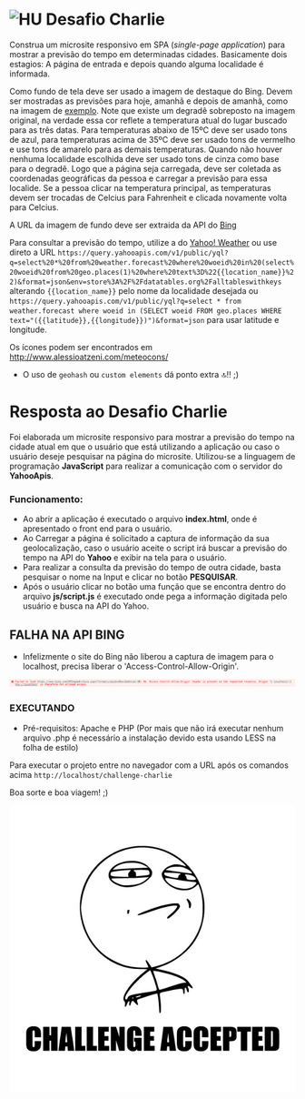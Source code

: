 # <img src="https://avatars1.githubusercontent.com/u/7063040?v=4&s=200.jpg" alt="HU" width="24" /> Desafio Charlie

Construa um microsite responsivo em SPA (_single-page application_) para mostrar a previsão do tempo em determinadas cidades. Basicamente dois estagios: A página de entrada e depois quando alguma localidade é informada.

Como fundo de tela deve ser usado a imagem de destaque do Bing. Devem ser mostradas as previsões para hoje, amanhã e depois de amanhã, como na imagem de [exemplo](./exemplo.jpg). Note que existe um degradê sobreposto na imagem original, na verdade essa cor reflete a temperatura atual do lugar buscado para as três datas. Para temperaturas abaixo de 15ºC deve ser usado tons de azul, para temperaturas acima de 35ºC deve ser usado tons de vermelho e use tons de amarelo para as demais temperaturas. Quando não houver nenhuma localidade escolhida deve ser usado tons de cinza como base para o degradê. Logo que a página seja carregada, deve ser coletada as coordenadas geográficas da pessoa e carregar a previsão para essa localide. Se a pessoa clicar na temperatura principal, as temperaturas devem ser trocadas de Celcius para Fahrenheit e clicada novamente volta para Celcius.

A URL da imagem de fundo deve ser extraida da API do [Bing](https://www.bing.com/HPImageArchive.aspx?format=js&idx=0&n=1&mkt=pt-BR)

Para consultar a previsão do tempo, utilize a do [Yahoo! Weather](https://developer.yahoo.com/weather/) ou use direto a URL `https://query.yahooapis.com/v1/public/yql?q=select%20*%20from%20weather.forecast%20where%20woeid%20in%20(select%20woeid%20from%20geo.places(1)%20where%20text%3D%22{{location_name}}%22)&format=json&env=store%3A%2F%2Fdatatables.org%2Falltableswithkeys` alterando `{{location_name}}` pelo nome da localidade desejada ou `https://query.yahooapis.com/v1/public/yql?q=select * from weather.forecast where woeid in (SELECT woeid FROM geo.places WHERE text="({{latitude}},{{longitude}})")&format=json` para usar latitude e longitude.

Os ícones podem ser encontrados em http://www.alessioatzeni.com/meteocons/


* O uso de `geohash` ou `custom elements` dá ponto extra 🔝‼️ ;)

# Resposta ao Desafio Charlie
Foi elaborada um microsite responsivo para mostrar a previsão do tempo na cidade atual em que o usuário que está utilizando a aplicação ou caso o usuário deseje pesquisar na página do microsite. Utilizou-se a linguagem de programação **JavaScript**  para realizar a comunicação com o servidor do **YahooApis**.

### Funcionamento:
- Ao abrir a aplicação é executado o arquivo **index.html**, onde é apresentado o front end para o usuário.
- Ao Carregar a página é solicitado a captura de informação da sua geolocalização, caso o usuário aceite o script irá buscar a previsão do tempo na API do **Yahoo** e exibir na tela para o usuário.
- Para realizar a consulta da previsão do tempo de outra cidade, basta pesquisar o nome na Input e clicar no botão **PESQUISAR**.
- Após o usuário clicar no botão uma função que se encontra dentro do arquivo **js/script.js** é executado onde pega a informação digitada pelo usuário e busca na API do Yahoo.

## FALHA NA API BING
- Infelizmente o site do Bing não liberou a captura de imagem para o localhost, precisa liberar o 'Access-Control-Allow-Origin'.

<p align="center">
  <img src="img/erro-cross.png" alt="Erro Access-Control-Allow-Origin" />
</p>

### EXECUTANDO
- Pré-requisitos: Apache e PHP (Por mais que não irá executar nenhum arquivo .php é necessário a instalação devido esta usando LESS na folha de estilo)


Para executar o projeto entre no navegador com a URL após os comandos acima `http://localhost/challenge-charlie`

Boa sorte e boa viagem! ;)

<p align="center">
  <img src="ca.jpg" alt="Challange accepted" />
</p>
